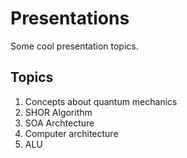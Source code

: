 # Presentations

Some cool presentation topics.

## Topics
1. Concepts about quantum mechanics<br>
2. SHOR Algorithm<br>
3. SOA Archtecture<br>
4. Computer architecture<br>
4. ALU<br>

